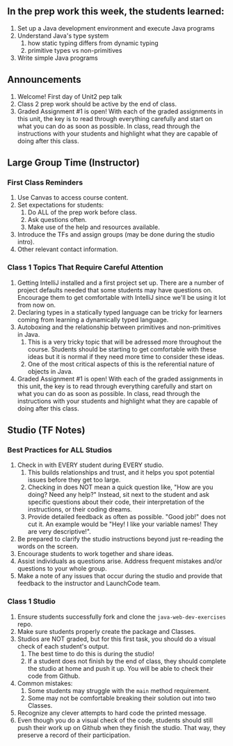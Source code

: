 ## In the prep work this week, the students learned:

1. Set up a Java development environment and execute Java programs
1. Understand Java's type system
   1. how static typing differs from dynamic typing
   1. primitive types vs non-primitives
1. Write simple Java programs

## Announcements

1. Welcome! First day of Unit2 pep talk
1. Class 2 prep work should be active by the end of class.
1. Graded Assignment #1 is open! With each of the graded assignments in this unit, the key is to read through everything carefully and start on what you can do as soon as possible. In class, read through the instructions with your students and highlight what they are capable of doing after this class.

## Large Group Time (Instructor)

### First Class Reminders

1. Use Canvas to access course content.
1. Set expectations for students:
   1. Do ALL of the prep work before class.
   1. Ask questions often.
   1. Make use of the help and resources available.
1. Introduce the TFs and assign groups (may be done during the studio intro).
1. Other relevant contact information.

### Class 1 Topics That Require Careful Attention

1. Getting IntelliJ installed and a first project set up. There are a number of 
   project defaults needed that some students may have questions on. Encourage them to get comfortable with IntelliJ since we'll be using it lot from now on.
1. Declaring types in a statically typed language can be tricky for learners          coming from learning a dynamically typed language.
1. Autoboxing and the relationship between primitives and non-primitives in Java.
   1. This is a very tricky topic that will be adressed more throughout the course.
      Students should be starting to get comfortable with these ideas but it is normal if they need more time to consider these ideas.
   1. One of the most critical aspects of this is the referential nature of objects
      in Java.
1. Graded Assignment #1 is open! With each of the graded assignments in this unit, the key is to read through everything carefully and start on what you can do as soon as possible. In class, read through the instructions with your students and highlight what they are capable of doing after this class.

## Studio (TF Notes)

### Best Practices for ALL Studios

1. Check in with EVERY student during EVERY studio.
   1. This builds relationships and trust, and it helps you spot potential issues before they get too large.
   1. Checking in does NOT mean a quick question like, "How are you doing? Need any help?" Instead, sit next to the student and ask specific questions about their code, their interpretation of the instructions, or their coding dreams.
   1. Provide detailed feedback as often as possible. "Good job!" does not cut it. An example would be "Hey! I like your variable names! They are very descriptive!".
1. Be prepared to clarify the studio instructions beyond just re-reading the words on the screen.
1. Encourage students to work together and share ideas.
1. Assist individuals as questions arise. Address frequent mistakes and/or questions to your whole group.
1. Make a note of any issues that occur during the studio and provide that feedback to the instructor and LaunchCode team.

### Class 1 Studio

1. Ensure students successfully fork and clone the ``java-web-dev-exercises`` repo.
1. Make sure students properly create the package and Classes.
1. Studios are NOT graded, but for this first task, you should do a visual check of each student's output.
   1. The best time to do this is during the studio!
   1. If a student does not finish by the end of class, they should complete the studio at home and push it up. You will be able to check their code from Github.
1. Common mistakes:
   1. Some students may struggle with the ``main`` method requirement.
   1. Some may not be comfortable breaking their solution out into two Classes.
1. Recognize any clever attempts to hard code the printed message.
1. Even though you do a visual check of the code, students should still push their work up on Github when they finish the studio. That way, they preserve a record of their participation.
